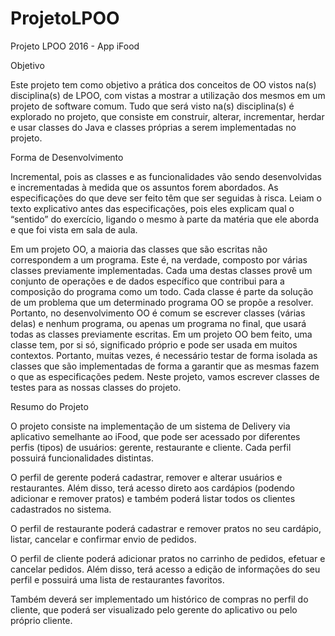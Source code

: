 # ProjetoLPOO
Projeto LPOO 2016 - App iFood

Objetivo

Este projeto tem como objetivo a prática dos conceitos de OO vistos na(s) disciplina(s) de LPOO, com vistas a mostrar a utilização dos mesmos em um projeto de software comum. Tudo que será visto na(s) disciplina(s) é explorado no projeto, que consiste em construir, alterar, incrementar, herdar e usar classes do Java e classes próprias a serem implementadas no projeto.

Forma de Desenvolvimento

Incremental, pois as classes e as funcionalidades vão sendo desenvolvidas e incrementadas à medida que os assuntos forem abordados. As especificações do que deve ser feito têm que ser seguidas à risca. Leiam o texto explicativo antes das especificações, pois eles explicam qual o “sentido” do exercício, ligando o mesmo à parte da matéria que ele aborda e que foi vista em sala de aula.

Em um projeto OO, a maioria das classes que são escritas não correspondem a um programa. Este é, na verdade, composto por várias classes previamente implementadas. Cada uma destas classes provê um conjunto de operações e de dados específico que contribui para a composição do programa como um todo. Cada classe é parte da solução de um problema que um determinado programa OO se propõe a resolver. Portanto, no desenvolvimento OO é comum se escrever classes (várias delas) e nenhum programa, ou apenas um programa no final, que usará todas as classes previamente escritas. Em um projeto OO bem feito, uma classe tem, por si só, significado próprio e pode ser usada em muitos contextos. Portanto, muitas vezes, é necessário testar de forma isolada as classes que são implementadas de forma a garantir que as mesmas fazem o que as especificações pedem. Neste projeto, vamos escrever classes de testes para as nossas classes do projeto.

Resumo do Projeto

O projeto consiste na implementação de um sistema de Delivery via aplicativo semelhante ao iFood, que pode ser acessado por diferentes perfis (tipos) de usuários: gerente, restaurante e cliente. Cada perfil possuirá funcionalidades distintas.

O perfil de gerente poderá cadastrar, remover e alterar usuários e restaurantes. Além disso, terá acesso direto aos cardápios (podendo adicionar e remover pratos) e também poderá listar todos os clientes cadastrados no sistema.

O perfil de restaurante poderá cadastrar e remover pratos no seu cardápio, listar, cancelar e confirmar envio de pedidos.

O perfil de cliente poderá adicionar pratos no carrinho de pedidos, efetuar e cancelar pedidos. Além disso, terá acesso a edição de informações do seu perfil e possuirá uma lista de restaurantes favoritos.

Também deverá ser implementado um histórico de compras no perfil do cliente, que poderá ser visualizado pelo gerente do aplicativo ou pelo próprio cliente.
